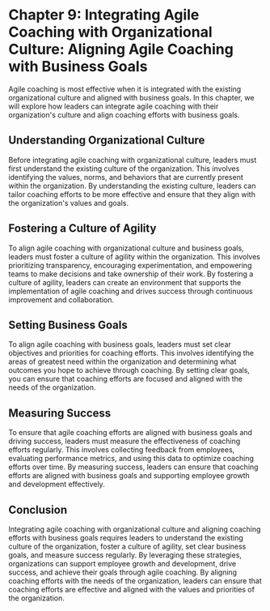 Chapter 9: Integrating Agile Coaching with Organizational Culture: Aligning Agile Coaching with Business Goals
==============================================================================================================

Agile coaching is most effective when it is integrated with the existing organizational culture and aligned with business goals. In this chapter, we will explore how leaders can integrate agile coaching with their organization's culture and align coaching efforts with business goals.

Understanding Organizational Culture
------------------------------------

Before integrating agile coaching with organizational culture, leaders must first understand the existing culture of the organization. This involves identifying the values, norms, and behaviors that are currently present within the organization. By understanding the existing culture, leaders can tailor coaching efforts to be more effective and ensure that they align with the organization's values and goals.

Fostering a Culture of Agility
------------------------------

To align agile coaching with organizational culture and business goals, leaders must foster a culture of agility within the organization. This involves prioritizing transparency, encouraging experimentation, and empowering teams to make decisions and take ownership of their work. By fostering a culture of agility, leaders can create an environment that supports the implementation of agile coaching and drives success through continuous improvement and collaboration.

Setting Business Goals
----------------------

To align agile coaching with business goals, leaders must set clear objectives and priorities for coaching efforts. This involves identifying the areas of greatest need within the organization and determining what outcomes you hope to achieve through coaching. By setting clear goals, you can ensure that coaching efforts are focused and aligned with the needs of the organization.

Measuring Success
-----------------

To ensure that agile coaching efforts are aligned with business goals and driving success, leaders must measure the effectiveness of coaching efforts regularly. This involves collecting feedback from employees, evaluating performance metrics, and using this data to optimize coaching efforts over time. By measuring success, leaders can ensure that coaching efforts are aligned with business goals and supporting employee growth and development effectively.

Conclusion
----------

Integrating agile coaching with organizational culture and aligning coaching efforts with business goals requires leaders to understand the existing culture of the organization, foster a culture of agility, set clear business goals, and measure success regularly. By leveraging these strategies, organizations can support employee growth and development, drive success, and achieve their goals through agile coaching. By aligning coaching efforts with the needs of the organization, leaders can ensure that coaching efforts are effective and aligned with the values and priorities of the organization.
